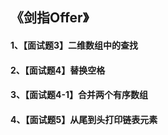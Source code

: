 ## 《剑指Offer》

#### 1、【面试题3】二维数组中的查找

#### 2、【面试题4】替换空格

#### 3、【面试题4-1】合并两个有序数组

#### 4、【面试题5】从尾到头打印链表元素